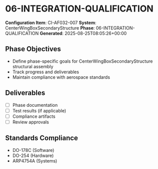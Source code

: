 # 06-INTEGRATION-QUALIFICATION

**Configuration Item**: CI-AF032-007
**System**: CenterWingBoxSecondaryStructure
**Phase**: 06-INTEGRATION-QUALIFICATION
**Generated**: 2025-08-25T08:05:26+00:00

## Phase Objectives
- Define phase-specific goals for CenterWingBoxSecondaryStructure structural assembly
- Track progress and deliverables
- Maintain compliance with aerospace standards

## Deliverables
- [ ] Phase documentation
- [ ] Test results (if applicable)
- [ ] Compliance artifacts
- [ ] Review approvals

## Standards Compliance
- DO-178C (Software)
- DO-254 (Hardware)
- ARP4754A (Systems)

